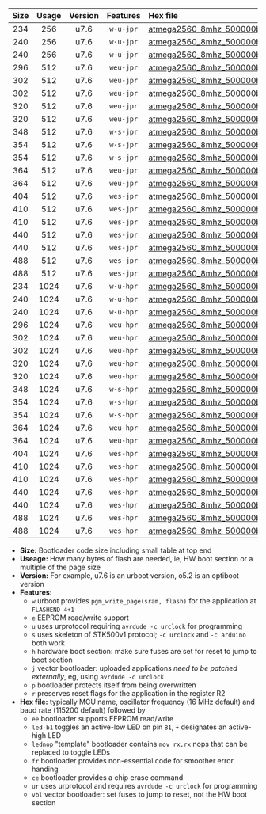 |Size|Usage|Version|Features|Hex file|
|:-:|:-:|:-:|:-:|:--|
|234|256|u7.6|`w-u-jpr`|[atmega2560_8mhz_500000bps_ur_vbl.hex](https://raw.githubusercontent.com/stefanrueger/urboot/main//atmega2560_8mhz_500000bps_ur_vbl.hex)|
|240|256|u7.6|`w-u-jpr`|[atmega2560_8mhz_500000bps_led+b7_ur_vbl.hex](https://raw.githubusercontent.com/stefanrueger/urboot/main//atmega2560_8mhz_500000bps_led+b7_ur_vbl.hex)|
|240|256|u7.6|`w-u-jpr`|[atmega2560_8mhz_500000bps_lednop_ur_vbl.hex](https://raw.githubusercontent.com/stefanrueger/urboot/main//atmega2560_8mhz_500000bps_lednop_ur_vbl.hex)|
|296|512|u7.6|`weu-jpr`|[atmega2560_8mhz_500000bps_ee_ur_vbl.hex](https://raw.githubusercontent.com/stefanrueger/urboot/main//atmega2560_8mhz_500000bps_ee_ur_vbl.hex)|
|302|512|u7.6|`weu-jpr`|[atmega2560_8mhz_500000bps_ee_led+b7_ur_vbl.hex](https://raw.githubusercontent.com/stefanrueger/urboot/main//atmega2560_8mhz_500000bps_ee_led+b7_ur_vbl.hex)|
|302|512|u7.6|`weu-jpr`|[atmega2560_8mhz_500000bps_ee_lednop_ur_vbl.hex](https://raw.githubusercontent.com/stefanrueger/urboot/main//atmega2560_8mhz_500000bps_ee_lednop_ur_vbl.hex)|
|320|512|u7.6|`weu-jpr`|[atmega2560_8mhz_500000bps_ee_led+b7_fr_ur_vbl.hex](https://raw.githubusercontent.com/stefanrueger/urboot/main//atmega2560_8mhz_500000bps_ee_led+b7_fr_ur_vbl.hex)|
|320|512|u7.6|`weu-jpr`|[atmega2560_8mhz_500000bps_ee_lednop_fr_ur_vbl.hex](https://raw.githubusercontent.com/stefanrueger/urboot/main//atmega2560_8mhz_500000bps_ee_lednop_fr_ur_vbl.hex)|
|348|512|u7.6|`w-s-jpr`|[atmega2560_8mhz_500000bps_vbl.hex](https://raw.githubusercontent.com/stefanrueger/urboot/main//atmega2560_8mhz_500000bps_vbl.hex)|
|354|512|u7.6|`w-s-jpr`|[atmega2560_8mhz_500000bps_led+b7_vbl.hex](https://raw.githubusercontent.com/stefanrueger/urboot/main//atmega2560_8mhz_500000bps_led+b7_vbl.hex)|
|354|512|u7.6|`w-s-jpr`|[atmega2560_8mhz_500000bps_lednop_vbl.hex](https://raw.githubusercontent.com/stefanrueger/urboot/main//atmega2560_8mhz_500000bps_lednop_vbl.hex)|
|364|512|u7.6|`weu-jpr`|[atmega2560_8mhz_500000bps_ee_led+b7_fr_ce_ur_vbl.hex](https://raw.githubusercontent.com/stefanrueger/urboot/main//atmega2560_8mhz_500000bps_ee_led+b7_fr_ce_ur_vbl.hex)|
|364|512|u7.6|`weu-jpr`|[atmega2560_8mhz_500000bps_ee_lednop_fr_ce_ur_vbl.hex](https://raw.githubusercontent.com/stefanrueger/urboot/main//atmega2560_8mhz_500000bps_ee_lednop_fr_ce_ur_vbl.hex)|
|404|512|u7.6|`wes-jpr`|[atmega2560_8mhz_500000bps_ee_vbl.hex](https://raw.githubusercontent.com/stefanrueger/urboot/main//atmega2560_8mhz_500000bps_ee_vbl.hex)|
|410|512|u7.6|`wes-jpr`|[atmega2560_8mhz_500000bps_ee_led+b7_vbl.hex](https://raw.githubusercontent.com/stefanrueger/urboot/main//atmega2560_8mhz_500000bps_ee_led+b7_vbl.hex)|
|410|512|u7.6|`wes-jpr`|[atmega2560_8mhz_500000bps_ee_lednop_vbl.hex](https://raw.githubusercontent.com/stefanrueger/urboot/main//atmega2560_8mhz_500000bps_ee_lednop_vbl.hex)|
|440|512|u7.6|`wes-jpr`|[atmega2560_8mhz_500000bps_ee_led+b7_fr_vbl.hex](https://raw.githubusercontent.com/stefanrueger/urboot/main//atmega2560_8mhz_500000bps_ee_led+b7_fr_vbl.hex)|
|440|512|u7.6|`wes-jpr`|[atmega2560_8mhz_500000bps_ee_lednop_fr_vbl.hex](https://raw.githubusercontent.com/stefanrueger/urboot/main//atmega2560_8mhz_500000bps_ee_lednop_fr_vbl.hex)|
|488|512|u7.6|`wes-jpr`|[atmega2560_8mhz_500000bps_ee_led+b7_fr_ce_vbl.hex](https://raw.githubusercontent.com/stefanrueger/urboot/main//atmega2560_8mhz_500000bps_ee_led+b7_fr_ce_vbl.hex)|
|488|512|u7.6|`wes-jpr`|[atmega2560_8mhz_500000bps_ee_lednop_fr_ce_vbl.hex](https://raw.githubusercontent.com/stefanrueger/urboot/main//atmega2560_8mhz_500000bps_ee_lednop_fr_ce_vbl.hex)|
|234|1024|u7.6|`w-u-hpr`|[atmega2560_8mhz_500000bps_ur.hex](https://raw.githubusercontent.com/stefanrueger/urboot/main//atmega2560_8mhz_500000bps_ur.hex)|
|240|1024|u7.6|`w-u-hpr`|[atmega2560_8mhz_500000bps_led+b7_ur.hex](https://raw.githubusercontent.com/stefanrueger/urboot/main//atmega2560_8mhz_500000bps_led+b7_ur.hex)|
|240|1024|u7.6|`w-u-hpr`|[atmega2560_8mhz_500000bps_lednop_ur.hex](https://raw.githubusercontent.com/stefanrueger/urboot/main//atmega2560_8mhz_500000bps_lednop_ur.hex)|
|296|1024|u7.6|`weu-hpr`|[atmega2560_8mhz_500000bps_ee_ur.hex](https://raw.githubusercontent.com/stefanrueger/urboot/main//atmega2560_8mhz_500000bps_ee_ur.hex)|
|302|1024|u7.6|`weu-hpr`|[atmega2560_8mhz_500000bps_ee_led+b7_ur.hex](https://raw.githubusercontent.com/stefanrueger/urboot/main//atmega2560_8mhz_500000bps_ee_led+b7_ur.hex)|
|302|1024|u7.6|`weu-hpr`|[atmega2560_8mhz_500000bps_ee_lednop_ur.hex](https://raw.githubusercontent.com/stefanrueger/urboot/main//atmega2560_8mhz_500000bps_ee_lednop_ur.hex)|
|320|1024|u7.6|`weu-hpr`|[atmega2560_8mhz_500000bps_ee_led+b7_fr_ur.hex](https://raw.githubusercontent.com/stefanrueger/urboot/main//atmega2560_8mhz_500000bps_ee_led+b7_fr_ur.hex)|
|320|1024|u7.6|`weu-hpr`|[atmega2560_8mhz_500000bps_ee_lednop_fr_ur.hex](https://raw.githubusercontent.com/stefanrueger/urboot/main//atmega2560_8mhz_500000bps_ee_lednop_fr_ur.hex)|
|348|1024|u7.6|`w-s-hpr`|[atmega2560_8mhz_500000bps.hex](https://raw.githubusercontent.com/stefanrueger/urboot/main//atmega2560_8mhz_500000bps.hex)|
|354|1024|u7.6|`w-s-hpr`|[atmega2560_8mhz_500000bps_led+b7.hex](https://raw.githubusercontent.com/stefanrueger/urboot/main//atmega2560_8mhz_500000bps_led+b7.hex)|
|354|1024|u7.6|`w-s-hpr`|[atmega2560_8mhz_500000bps_lednop.hex](https://raw.githubusercontent.com/stefanrueger/urboot/main//atmega2560_8mhz_500000bps_lednop.hex)|
|364|1024|u7.6|`weu-hpr`|[atmega2560_8mhz_500000bps_ee_led+b7_fr_ce_ur.hex](https://raw.githubusercontent.com/stefanrueger/urboot/main//atmega2560_8mhz_500000bps_ee_led+b7_fr_ce_ur.hex)|
|364|1024|u7.6|`weu-hpr`|[atmega2560_8mhz_500000bps_ee_lednop_fr_ce_ur.hex](https://raw.githubusercontent.com/stefanrueger/urboot/main//atmega2560_8mhz_500000bps_ee_lednop_fr_ce_ur.hex)|
|404|1024|u7.6|`wes-hpr`|[atmega2560_8mhz_500000bps_ee.hex](https://raw.githubusercontent.com/stefanrueger/urboot/main//atmega2560_8mhz_500000bps_ee.hex)|
|410|1024|u7.6|`wes-hpr`|[atmega2560_8mhz_500000bps_ee_led+b7.hex](https://raw.githubusercontent.com/stefanrueger/urboot/main//atmega2560_8mhz_500000bps_ee_led+b7.hex)|
|410|1024|u7.6|`wes-hpr`|[atmega2560_8mhz_500000bps_ee_lednop.hex](https://raw.githubusercontent.com/stefanrueger/urboot/main//atmega2560_8mhz_500000bps_ee_lednop.hex)|
|440|1024|u7.6|`wes-hpr`|[atmega2560_8mhz_500000bps_ee_led+b7_fr.hex](https://raw.githubusercontent.com/stefanrueger/urboot/main//atmega2560_8mhz_500000bps_ee_led+b7_fr.hex)|
|440|1024|u7.6|`wes-hpr`|[atmega2560_8mhz_500000bps_ee_lednop_fr.hex](https://raw.githubusercontent.com/stefanrueger/urboot/main//atmega2560_8mhz_500000bps_ee_lednop_fr.hex)|
|488|1024|u7.6|`wes-hpr`|[atmega2560_8mhz_500000bps_ee_led+b7_fr_ce.hex](https://raw.githubusercontent.com/stefanrueger/urboot/main//atmega2560_8mhz_500000bps_ee_led+b7_fr_ce.hex)|
|488|1024|u7.6|`wes-hpr`|[atmega2560_8mhz_500000bps_ee_lednop_fr_ce.hex](https://raw.githubusercontent.com/stefanrueger/urboot/main//atmega2560_8mhz_500000bps_ee_lednop_fr_ce.hex)|

- **Size:** Bootloader code size including small table at top end
- **Useage:** How many bytes of flash are needed, ie, HW boot section or a multiple of the page size
- **Version:** For example, u7.6 is an urboot version, o5.2 is an optiboot version
- **Features:**
  + `w` urboot provides `pgm_write_page(sram, flash)` for the application at `FLASHEND-4+1`
  + `e` EEPROM read/write support
  + `u` uses urprotocol requiring `avrdude -c urclock` for programming
  + `s` uses skeleton of STK500v1 protocol; `-c urclock` and `-c arduino` both work
  + `h` hardware boot section: make sure fuses are set for reset to jump to boot section
  + `j` vector bootloader: uploaded applications *need to be patched externally*, eg, using `avrdude -c urclock`
  + `p` bootloader protects itself from being overwritten
  + `r` preserves reset flags for the application in the register R2
- **Hex file:** typically MCU name, oscillator frequency (16 MHz default) and baud rate (115200 default) followed by
  + `ee` bootloader supports EEPROM read/write
  + `led-b1` toggles an active-low LED on pin `B1`, `+` designates an active-high LED
  + `lednop` "template" bootloader contains `mov rx,rx` nops that can be replaced to toggle LEDs
  + `fr` bootloader provides non-essential code for smoother error handing
  + `ce` bootloader provides a chip erase command
  + `ur` uses urprotocol and requires `avrdude -c urclock` for programming
  + `vbl` vector bootloader: set fuses to jump to reset, not the HW boot section
